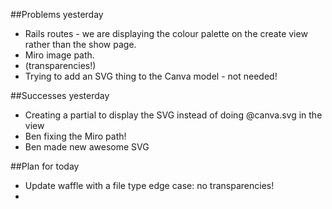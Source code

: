 ##Problems yesterday
* Rails routes - we are displaying the colour palette on the create view rather than the show page.
* Miro image path.
* (transparencies!)
* Trying to add an SVG thing to the Canva model - not needed!

##Successes yesterday
* Creating a partial to display the SVG instead of doing @canva.svg in the view
* Ben fixing the Miro path!
* Ben made new awesome SVG


##Plan for today
* Update waffle with a file type edge case: no transparencies!
* 
